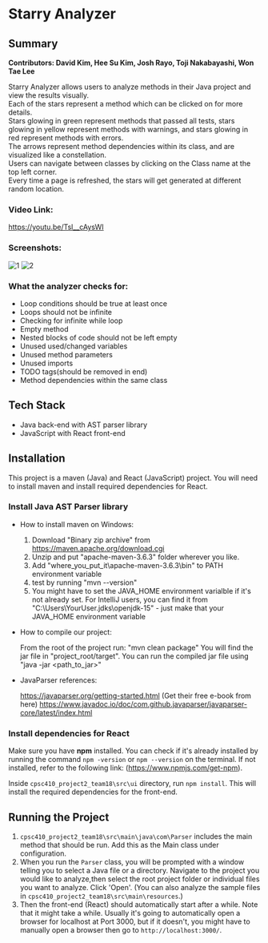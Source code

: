 # Starry Analyzer

## Summary
**Contributors: David Kim, Hee Su Kim, Josh Rayo, Toji Nakabayashi, Won Tae Lee**

Starry Analyzer allows users to analyze methods in their Java project and view the results visually.<br/>
Each of the stars represent a method which can be clicked on for more details.<br/>
Stars glowing in green represent methods that passed all tests, stars glowing in yellow represent methods with warnings, and stars glowing in red represent methods with errors.<br/>
The arrows represent method dependencies within its class, and are visualized like a constellation.<br/>
Users can navigate between classes by clicking on the Class name at the top left corner.<br/>
Every time a page is refreshed, the stars will get generated at different random location.<br/>

### Video Link:
https://youtu.be/Tsl__cAysWI

### Screenshots:
![1](https://github.com/nappyu/blob/master/screenshot1.png)
![2](https://github.com/nappyu/blob/master/screenshot2.png)

### What the analyzer checks for:
- Loop conditions should be true at least once
- Loops should not be infinite
- Checking for infinite while loop
- Empty method
- Nested blocks of code should not be left empty
- Unused used/changed variables
- Unused method parameters
- Unused imports
- TODO tags(should be removed in end)
- Method dependencies within the same class

## Tech Stack
- Java back-end with AST parser library
- JavaScript with React front-end

## Installation

This project is a maven (Java) and React (JavaScript) project. You will need to install maven and install required dependencies for React. 

### Install Java AST Parser library
- How to install maven on Windows:

    1. Download "Binary zip archive" from https://maven.apache.org/download.cgi
    2. Unzip and put "apache-maven-3.6.3" folder wherever you like. 
    3. Add "where_you_put_it\apache-maven-3.6.3\bin" to PATH environment variable
    4. test by running "mvn --version"
    5. You might have to set the JAVA_HOME environment varialble if it's not already set. For IntelliJ users, you can find it from "C:\Users\YourUser\.jdks\openjdk-15" - just make that your JAVA_HOME environment variable

- How to compile our project:

    From the root of the project run: "mvn clean package"
    You will find the jar file in "project_root/target". 
    You can run the compiled jar file using "java -jar <path_to_jar>"

- JavaParser references:

    https://javaparser.org/getting-started.html  (Get their free e-book from here)
    https://www.javadoc.io/doc/com.github.javaparser/javaparser-core/latest/index.html

### Install dependencies for React
Make sure you have **npm** installed. You can check if it's already installed by running the command `npm -version` or `npm --version` on the terminal. If not installed, refer to the following link: (https://www.npmjs.com/get-npm).

Inside `cpsc410_project2_team18\src\ui` directory, run `npm install`. This will install the required dependencies for the front-end.

## Running the Project

1. `cpsc410_project2_team18\src\main\java\com\Parser` includes the main method that should be run. Add this as the Main class under configuration.
2. When you run the `Parser` class, you will be prompted with a window telling you to select a Java file or a directory. Navigate to the project you would like to analyze,then select the root project folder or individual files you want to analyze. Click 'Open'. (You can also analyze the sample files in `cpsc410_project2_team18\src\main\resources`.)
3. Then the front-end (React) should automatically start after a while. Note that it might take a while. Usually it's going to automatically open a browser for localhost at Port 3000, but if it doesn't, you might have to manually open a browser then go to `http://localhost:3000/`.
